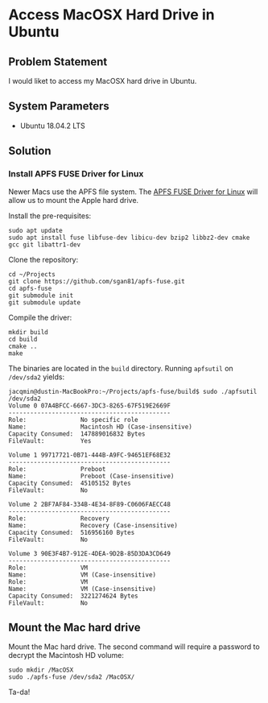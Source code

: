 # Access MacOSX Hard Drive in Ubuntu
## Problem Statement
I would liket to access my MacOSX hard drive in Ubuntu.

## System Parameters
* Ubuntu 18.04.2 LTS 

## Solution

### Install APFS FUSE Driver for Linux
Newer Macs use the APFS file system. The [APFS FUSE Driver for Linux](https://github.com/sgan81/apfs-fuse) will allow us to mount the Apple hard drive.

Install the pre-requisites:
```
sudo apt update
sudo apt install fuse libfuse-dev libicu-dev bzip2 libbz2-dev cmake gcc git libattr1-dev
```
Clone the repository:
```
cd ~/Projects
git clone https://github.com/sgan81/apfs-fuse.git
cd apfs-fuse
git submodule init
git submodule update
```

Compile the driver:
```
mkdir build
cd build
cmake ..
make
```

The binaries are located in the `build` directory. Running `apfsutil` on `/dev/sda2` yields:
```
jacqmin@dustin-MacBookPro:~/Projects/apfs-fuse/build$ sudo ./apfsutil /dev/sda2
Volume 0 07A4BFCC-6667-3DC3-8265-67F519E2669F
---------------------------------------------
Role:               No specific role
Name:               Macintosh HD (Case-insensitive)
Capacity Consumed:  147889016832 Bytes
FileVault:          Yes

Volume 1 99717721-0B71-444B-A9FC-94651EF68E32
---------------------------------------------
Role:               Preboot
Name:               Preboot (Case-insensitive)
Capacity Consumed:  45105152 Bytes
FileVault:          No

Volume 2 2BF7AF84-334B-4E34-8F89-C0606FAECC48
---------------------------------------------
Role:               Recovery
Name:               Recovery (Case-insensitive)
Capacity Consumed:  516956160 Bytes
FileVault:          No

Volume 3 90E3F4B7-912E-4DEA-9D2B-85D3DA3CD649
---------------------------------------------
Role:               VM
Name:               VM (Case-insensitive)
Role:               VM
Name:               VM (Case-insensitive)
Capacity Consumed:  3221274624 Bytes
FileVault:          No

```

## Mount the Mac hard drive

Mount the Mac hard drive. The second command will require a password to decrypt the Macintosh HD volume:
```
sudo mkdir /MacOSX
sudo ./apfs-fuse /dev/sda2 /MacOSX/
```
Ta-da!
